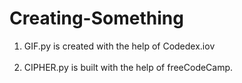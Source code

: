 # Creating-Something
<ol>
<li>GIF.py is created with the help of Codedex.iov</li>
<br>
<li>CIPHER.py is built with the help of freeCodeCamp.</li>
</ol>
